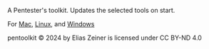A Pentester's toolkit. Updates the selected tools on start. 

For [Mac](https://github.com/eliasz130/pentoolkit/tree/main/mac), [Linux](https://github.com/eliasz130/pentoolkit/tree/main/linux), and [Windows](https://github.com/eliasz130/pentoolkit/tree/main/windows)

pentoolkit © 2024 by Elias Zeiner is licensed under CC BY-ND 4.0 